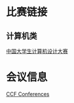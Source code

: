 # 比赛链接

## 计算机类

[中国大学生计算机设计大赛](http://www.52jingsai.com/article-7081-1.html)




# 会议信息

[CCF Conferences](https://jackietseng.github.io/conference_call_for_paper/conferences-with-ccf.html)
